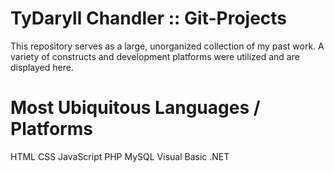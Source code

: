 # TyDaryll Chandler :: Git-Projects

This repository serves as a large, unorganized collection of my past work. A variety of constructs and development platforms were utilized and are displayed here. 

# Most Ubiquitous Languages / Platforms
HTML
CSS
JavaScript
PHP
MySQL
Visual Basic .NET
